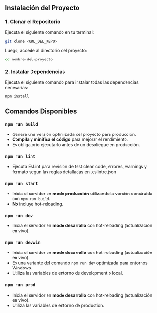 ## Instalación del Proyecto

### 1. Clonar el Repositorio

Ejecuta el siguiente comando en tu terminal:

```sh
git clone <URL_DEL_REPO>
```

Luego, accede al directorio del proyecto:

```sh
cd nombre-del-proyecto
```

### 2. Instalar Dependencias

Ejecuta el siguiente comando para instalar todas las dependencias necesarias:

```sh
npm install
```

## Comandos Disponibles

### `npm run build`

- Genera una versión optimizada del proyecto para producción.
- **Compila y minifica el código** para mejorar el rendimiento.
- Es obligatorio ejecutarlo antes de un despliegue en producción.

### `npm run lint`

- Ejecuta EsLint para revision de test clean code, errores, warnings y formato segun las reglas detalladas en .eslintrc.json

### `npm run start`

- Inicia el servidor en **modo producción** utilizando la versión construida con `npm run build`.
- **No** incluye hot-reloading.

### `npm run dev`

- Inicia el servidor en **modo desarrollo** con hot-reloading (actualización en vivo).

### `npm run devwin`

- Inicia el servidor en **modo desarrollo** con hot-reloading (actualización en vivo).
- Es una variante del comando `npm run dev` optimizada para entornos Windows.
- Utiliza las variables de entorno de development o local.

### `npm run prod`

- Inicia el servidor en **modo desarrollo** con hot-reloading (actualización en vivo).
- Utiliza las variables de entorno de production.

